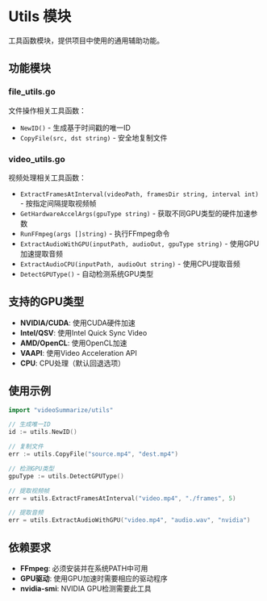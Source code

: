 # Utils 模块

工具函数模块，提供项目中使用的通用辅助功能。

## 功能模块

### file_utils.go
文件操作相关工具函数：
- `NewID()` - 生成基于时间戳的唯一ID
- `CopyFile(src, dst string)` - 安全地复制文件

### video_utils.go
视频处理相关工具函数：
- `ExtractFramesAtInterval(videoPath, framesDir string, interval int)` - 按指定间隔提取视频帧
- `GetHardwareAccelArgs(gpuType string)` - 获取不同GPU类型的硬件加速参数
- `RunFFmpeg(args []string)` - 执行FFmpeg命令
- `ExtractAudioWithGPU(inputPath, audioOut, gpuType string)` - 使用GPU加速提取音频
- `ExtractAudioCPU(inputPath, audioOut string)` - 使用CPU提取音频
- `DetectGPUType()` - 自动检测系统GPU类型

## 支持的GPU类型

- **NVIDIA/CUDA**: 使用CUDA硬件加速
- **Intel/QSV**: 使用Intel Quick Sync Video
- **AMD/OpenCL**: 使用OpenCL加速
- **VAAPI**: 使用Video Acceleration API
- **CPU**: CPU处理（默认回退选项）

## 使用示例

```go
import "videoSummarize/utils"

// 生成唯一ID
id := utils.NewID()

// 复制文件
err := utils.CopyFile("source.mp4", "dest.mp4")

// 检测GPU类型
gpuType := utils.DetectGPUType()

// 提取视频帧
err = utils.ExtractFramesAtInterval("video.mp4", "./frames", 5)

// 提取音频
err = utils.ExtractAudioWithGPU("video.mp4", "audio.wav", "nvidia")
```

## 依赖要求

- **FFmpeg**: 必须安装并在系统PATH中可用
- **GPU驱动**: 使用GPU加速时需要相应的驱动程序
- **nvidia-smi**: NVIDIA GPU检测需要此工具